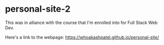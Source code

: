# personal-site-2

This was in alliance with the course that I'm enrolled into for Full Stack Web Dev.

Here's a link to the webpage:
https://whoakashpatel.github.io/personal-site/
